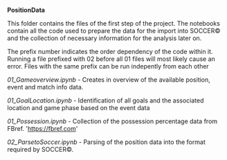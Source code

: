 **PositionData** <br>

This folder contains the files of the first step of the project. 
The notebooks contain all the code used to prepare the data for the import into SOCCER© and the collection of necessary information for the analysis later on. <br>

The prefix number indicates the order dependency of the code within it.
Running a file prefixed with 02 before all 01 files will most likely cause an error. Files with the same prefix can be run indepently from each other <br>


*01_Gameoverview.ipynb* - Creates in overview of the available position, event and match info data. <br>

*01_GoalLocation.ipynb* - Identification of all goals and the associated location and game phase based on the event data <br>

*01_Possession.ipynb* - Collection of the possession percentage data from FBref. 'https://fbref.com' <br>

*02_ParsetoSoccer.ipynb* - Parsing of the position data into the format required by SOCCER©. <br>

